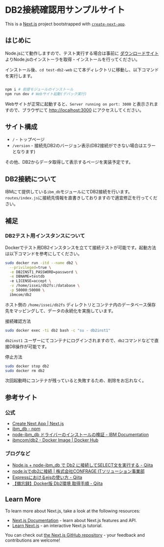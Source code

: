 # DB2接続確認用サンプルサイト
This is a [Next.js](https://nextjs.org/) project bootstrapped with [`create-next-app`](https://github.com/vercel/next.js/tree/canary/packages/create-next-app).

## はじめに

Node.jsにて動作しますので、テスト実行する場合は事前に [ダウンロードサイト](https://nodejs.org/ja/download/) よりNode.jsのインストーラを取得・インストールを行ってください。

インストール後、`cd test-db2-web` にて本ディレクトリに移動し、以下コマンドを実行します。
```bash

npm i # 前提モジュールのインストール
npm run dev # Webサイト起動(デバック実行)
```
Webサイトが正常に起動すると、`Server running on port: 3000` と表示されますので、ブラウザにて [http://localhost:3000](http://localhost:3000) にアクセスしてください。

## サイト構成

* `/` - トップページ
* `/version` - 接続先DB2のバージョン表示(DB2接続ができない場合はエラーとなります)

その他、DB2からデータ取得して表示するページを実装予定です。

## DB2接続について
IBMにて提供している`ibm_db`モジュールにてDB2接続を行います。
`routes/index.js`に接続先情報を直書きしておりますので適宜修正を行ってください。

## 補足
### DB2テスト用インスタンスについて
Dockerでテスト用DB2インスタンスを立てて接続テストが可能です。起動方法は以下コマンドを参考にしてください。
```bash
sudo docker run -itd --name db2 \
  --privileged=true \
  -e DB2INST1_PASSWORD=password \
  -e DBNAME=testdb
  -e LICENSE=accept \
  -v /home/issei/db2fs:/database \
  -p 50000:50000 \
  ibmcom/db2
```
ホスト側の `/home/issei/db2fs` ディレクトリとコンテナ内のデータベース保存先をマッピングして、データの永続化を実施しています。

接続確認方法
```bash
sudo docker exec -ti db2 bash -c "su - db2inst1"
```
`db2inst1` ユーザーにてコンテナにログインされますので、`db2`コマンドなどで直接DB操作が可能です。

停止方法
```bash
sudo docker stop db2
sudo docker rm db2
```
次回起動時にコンテナが残っていると失敗するため、削除をお忘れなく。

## 参考サイト

### 公式

* [Create Next App | Next.js](https://nextjs.org/docs/api-reference/create-next-app)
* [ibm_db - npm](https://www.npmjs.com/package/ibm_db)
* [node-ibm_db ドライバーのインストールの検証 - IBM Documentation](https://www.ibm.com/docs/ja/db2/11.5?topic=nodejs-verifying-node-db-driver-installation)
* [ibmcom/db2 - Docker Image | Docker Hub](https://hub.docker.com/r/ibmcom/db2)

### ブログなど

* [Node.js + node-ibm_db で Db2 に接続してSELECT文を実行する - Qiita](https://qiita.com/mi-kana/items/35433d6f3a08ec5d6bfe)
* [node.jsでdb2に接続 | 株式会社CONFRAGE ITソリューション事業部](https://confrage.jp/node-js%E3%81%A7db2%E3%81%AB%E6%8E%A5%E7%B6%9A/)
* [Expressにおけるejsの使い方 - Qiita](https://qiita.com/kamihork/items/1b13d2157979d1837849)
* [【備忘録】Docker版 Db2環境 取得手順 - Qiita](https://qiita.com/Haruka-Ogawa/items/0a4696ded4fa40e5e983)

## Learn More

To learn more about Next.js, take a look at the following resources:

- [Next.js Documentation](https://nextjs.org/docs) - learn about Next.js features and API.
- [Learn Next.js](https://nextjs.org/learn) - an interactive Next.js tutorial.

You can check out [the Next.js GitHub repository](https://github.com/vercel/next.js/) - your feedback and contributions are welcome!
